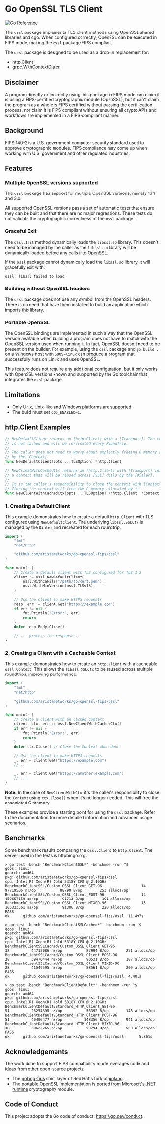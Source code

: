 # Go OpenSSL TLS Client

[![Go Reference](https://pkg.go.dev/badge/github.com/aristanetworks/go-openssl-fips/ossl.svg)](https://pkg.go.dev/github.com/aristanetworks/go-openssl-fips/ossl)

The `ossl` package implements TLS client methods using OpenSSL shared libraries and cgo. When configured correctly, OpenSSL can be executed in FIPS mode, making the `ossl` package FIPS compliant.

The `ossl` package is designed to be used as a drop-in replacement for:
- [http.Client](https://pkg.go.dev/net/http#Client)
- [grpc.WithContextDialer](https://pkg.go.dev/google.golang.org/grpc#WithContextDialer)

## Disclaimer

A program directly or indirectly using this package in FIPS mode can claim it is using a FIPS-certified cryptographic module (OpenSSL), but it can't claim the program as a whole is FIPS certified without passing the certification process, nor claim it is FIPS compliant without ensuring all crypto APIs and workflows are implemented in a FIPS-compliant manner.

## Background

FIPS 140-2 is a U.S. government computer security standard used to approve cryptographic modules. FIPS compliance may come up when working with U.S. government and other regulated industries.

## Features

### Multiple OpenSSL versions supported

The `ossl` package has support for multiple OpenSSL versions, namely 1.1.1 and 3.x.

All supported OpenSSL versions pass a set of automatic tests that ensure they can be built and that there are no major regressions.
These tests do not validate the cryptographic correctness of the `ossl` package.

### Graceful Exit

The `ossl.Init` method dynamically loads the `libssl.so` library. This doesn't need to be managed by the caller as the `libssl.so` library will be dynamically loaded before any calls into OpenSSL.

If the `ossl` package cannot dynamically load the `libssl.so` library, it will gracefully exit with:
```
ossl: libssl failed to load
```

### Building without OpenSSL headers

The `ossl` package does not use any symbol from the OpenSSL headers. There is no need that have them installed to build an application which imports this library.

### Portable OpenSSL

The OpenSSL bindings are implemented in such a way that the OpenSSL version available when building a program does not have to match with the OpenSSL version used when running it.
In fact, OpenSSL doesn't need to be present on the builder.
For example, using the `ossl` package and `go build .` on a Windows host with `GOOS=linux` can produce a program that successfully runs on Linux and uses OpenSSL.

This feature does not require any additional configuration, but it only works with OpenSSL versions known and supported by the Go toolchain that integrates the `ossl` package.

## Limitations

- Only Unix, Unix-like and Windows platforms are supported.
- The build must set `CGO_ENABLED=1`.

## http.Client Examples

``` go
// NewDefaultClient returns an [http.Client] with a [Transport]. The context
// is not cached and will be re-created every RoundTrip.
//
// The caller does not need to worry about explictly freeing C memory allocated
// by the [Context].
func NewDefaultClient(opts ...TLSOption) *http.Client

// NewClientWithCachedCtx returns an [http.Client] with [Transport] initialized by
// a context that will be reused across [SSL] dials by the [Dialer].
//
// It is the caller's responsibility to close the context with [Context.Close].
// Closing the context will free the C memory allocated by it.
func NewClientWithCachedCtx(opts ...TLSOption) (*http.Client, *Context, error)
```

### 1. Creating a Default Client

This example demonstrates how to create a default `http.Client` with TLS configured using `NewDefaultClient`. The underlying `libssl.SSLCtx` is managed by the `Dialer` and recreated for each roundtrip.

```go
import (
	"fmt"
	"net/http"

	"github.com/aristanetworks/go-openssl-fips/ossl"
)

func main() {
	// Create a default client with TLS configured for TLS 1.3
	client := ossl.NewDefaultClient(
		ossl.WithCaFile("/path/to/cert.pem"),
		ossl.WithMinVersion(ossl.TLSv13),
	)

	// Use the client to make HTTPS requests
	resp, err := client.Get("https://example.com")
	if err != nil {
		fmt.Println("Error:", err)
		return
	}
	defer resp.Body.Close()

	// ... process the response ...
}
```

### 2. Creating a Client with a Cacheable Context

This example demonstrates how to create an `http.Client` with a cacheable `ossl.Context`. This allows the `libssl.SSLCtx` to be reused across multiple roundtrips, improving performance.

```go
import (
	"fmt"
	"net/http"

	"github.com/aristanetworks/go-openssl-fips/ossl"
)

func main() {
	// Create a client with an cached Context
	client, ctx, err := ossl.NewClientWithCachedCtx()
	if err != nil {
		fmt.Println("Error:", err)
		return
	}
	defer ctx.Close() // Close the Context when done

	// Use the client to make HTTPS requests
	_, err = client.Get("https://example.com")
	// ...

	_, err = client.Get("https://another.example.com")
	// ...
}
```

**Note:** In the case of `NewClientWithCtx`, it's the caller's responsibility to close the `Context` using `ctx.Close()` when it's no longer needed. This will free the associated C memory.

These examples provide a starting point for using the `ossl` package. Refer to the documentation for more detailed information and advanced usage scenarios.


## Benchmarks

Some benchmark results comparing the `ossl.Client` to `http.Client`. The server used in the tests is httpbingo.org.
```
> go test -bench "BenchmarkClientSSL*" -benchmem -run ^$
goos: linux
goarch: amd64
pkg: github.com/aristanetworks/go-openssl-fips/ossl
cpu: Intel(R) Xeon(R) Gold 5318Y CPU @ 2.10GHz
BenchmarkClientSSL/Custom_OSSL_Client_GET-96                  14          97719506 ns/op           88790 B/op        253 allocs/op
BenchmarkClientSSL/Custom_OSSL_Client_POST-96                 14         450657159 ns/op           91713 B/op        191 allocs/op
BenchmarkClientSSL/Custom_OSSL_Client_MIXED-96                15         105323361 ns/op           91306 B/op        220 allocs/op
PASS
ok      github.com/aristanetworks/go-openssl-fips/ossl  11.497s
```

```
> go test -bench "BenchmarkClientSSLCached*" -benchmem -run ^$
goos: linux
goarch: amd64
pkg: github.com/aristanetworks/go-openssl-fips/ossl
cpu: Intel(R) Xeon(R) Gold 5318Y CPU @ 2.10GHz
BenchmarkClientSSLCached/Custom_OSSL_Client_GET-96                    32          44713086 ns/op           87994 B/op        251 allocs/op
BenchmarkClientSSLCached/Custom_OSSL_Client_POST-96                   28          39470444 ns/op           90531 B/op        187 allocs/op
BenchmarkClientSSLCached/Custom_OSSL_Client_MIXED-96                  28          41549595 ns/op           88561 B/op        209 allocs/op
PASS
ok      github.com/aristanetworks/go-openssl-fips/ossl  4.401s
```

```
> go test -bench "BenchmarkClientDefault*" -benchmem -run ^$
goos: linux
goarch: amd64
pkg: github.com/aristanetworks/go-openssl-fips/ossl
cpu: Intel(R) Xeon(R) Gold 5318Y CPU @ 2.10GHz
BenchmarkClientDefault/Standard_HTTP_Client_GET-96                    51          23254395 ns/op           56392 B/op        148 allocs/op
BenchmarkClientDefault/Standard_HTTP_Client_POST-96                   51          40406477 ns/op          148356 B/op        941 allocs/op
BenchmarkClientDefault/Standard_HTTP_Client_MIXED-96                  38          30623265 ns/op           99794 B/op        500 allocs/op
PASS
ok      github.com/aristanetworks/go-openssl-fips/ossl       5.861s
```

## Acknowledgements

The work done to support FIPS compatibility mode leverages code and ideas from other open-source projects:

- The [golang-fips](https://github.com/golang-fips/openssl/tree/v2) shim layer of Red Hat's fork of [golang](https://github.com/golang-fips/go).
- The portable OpenSSL implementation is ported from Microsoft's [.NET runtime](https://github.com/dotnet/runtime) cryptography module.

## Code of Conduct

This project adopts the Go code of conduct: https://go.dev/conduct.

